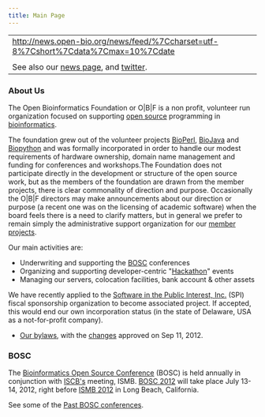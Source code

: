 ```yaml
---
title: Main Page
---
```


|                                                                                                 |
|-------------------------------------------------------------------------------------------------|
| <rss><http://news.open-bio.org/news/feed/%7Ccharset=utf-8%7Cshort%7Cdata%7Cmax=10%7Cdate></rss> |
|                                                                                                 |
| See also our [news page](News "wikilink"), and [twitter](http://twitter.com/obf_news).          |

### About Us

The Open Bioinformatics Foundation or O|B|F is a non profit, volunteer
run organization focused on supporting [open
source](wp:open_source "wikilink") programming in
[bioinformatics](wp:bioinformatics "wikilink").

The foundation grew out of the volunteer projects
[BioPerl](BioPerl "wikilink"), [BioJava](BioJava "wikilink") and
[Biopython](Biopython "wikilink") and was formally incorporated in order
to handle our modest requirements of hardware ownership, domain name
management and funding for conferences and workshops.The Foundation does
not participate directly in the development or structure of the open
source work, but as the members of the foundation are drawn from the
member projects, there is clear commonality of direction and purpose.
Occasionally the O|B|F directors may make announcements about our
direction or purpose (a recent one was on the licensing of academic
software) when the board feels there is a need to clarify matters, but
in general we prefer to remain simply the administrative support
organization for our [member projects](Projects "wikilink").

Our main activities are:

-   Underwriting and supporting the [BOSC](BOSC "wikilink") conferences
-   Organizing and supporting developer-centric
    "[Hackathon](Hackathon "wikilink")" events
-   Managing our servers, colocation facilities, bank account & other
    assets

We have recently applied to the [Software in the Public Interest,
Inc.](http://www.spi-inc.org) (SPI) fiscal sponsorship organization to
become associated project. If accepted, this would end our own
incorporation status (in the state of Delaware, USA as a not-for-profit
company).

-   [ Our bylaws](:File:OBF-Bylaws.pdf "wikilink"), with the
    [changes](https://github.com/OBF/obf-docs/pull/8) approved on Sep
    11, 2012.

### BOSC

The [Bioinformatics Open Source Conference](BOSC_2012 "wikilink") (BOSC)
is held annually in conjunction with [ISCB's](http://www.iscb.org)
meeting, ISMB. [BOSC 2012](BOSC_2012 "wikilink") will take place July
13-14, 2012, right before [ISMB 2012](http://www.iscb.org/ismb2012) in
Long Beach, California.

See some of the [Past BOSC
conferences](Past_BOSC_conferences "wikilink").
